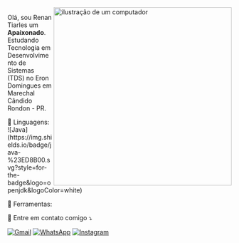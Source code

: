 <img src="https://raw.githubusercontent.com/MicaelliMedeiros/micaellimedeiros/master/image/computer-illustration.png" alt="ilustração de um computador" min-width="400px" max-width="400px" width="400px" align="right">

<p align="left"> 
  Olá, sou Renan Tiarles um <strong>Apaixonado</strong>.<br>
  Estudando Tecnologia em Desenvolvimento de Sistemas (TDS) no Eron Domingues em Marechal Cândido Rondon - PR.
</p>

<p align="left">
  🦄 Linguagens: ![Java](https://img.shields.io/badge/java-%23ED8B00.svg?style=for-the-badge&logo=openjdk&logoColor=white)
</p>

<p align="left">
  💼 Ferramentas: <a https://img.shields.io/badge/-Visual%20Studio%20Code-333333?style=flat&logo=visual-studio-code&logoColor=007ACC a>
<p align="left">
  💌 Entre em contato comigo ⤵️
</p>

<p align="left">
  <a href="#" title="Gmail">
  <img src="https://img.shields.io/badge/-Gmail-FF0000?style=flat-square&labelColor=FF0000&logo=gmail&logoColor=white&link=renantiarles@gmail.com" alt="Gmail"/></a>
  <a href="#" title="WhatsApp">
  <img src="https://img.shields.io/badge/-WhatsApp-25d366?style=flat-square&labelColor=25d366&logo=whatsapp&logoColor=white&link=API-DO-SEU-WHATSAPP" alt="WhatsApp"/></a>
  <a href="#" title="Instagram">
  <img src="https://img.shields.io/badge/-Instagram-DF0174?style=flat-square&labelColor=DF0174&logo=instagram&logoColor=white&link=sr.tiarles" alt="Instagram"/></a>
</p>
